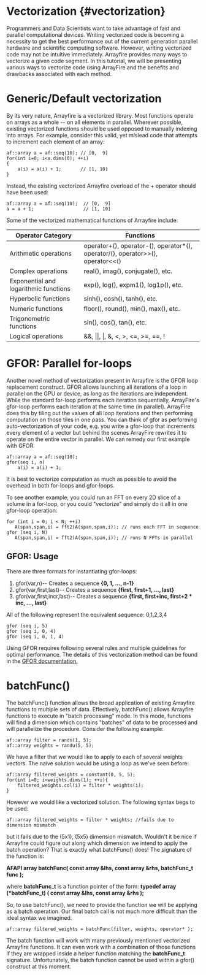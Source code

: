 Vectorization {#vectorization}
===================

Programmers and Data Scientists want to take advantage of fast and parallel computational devices. Writing vectorized code is becoming a necessity to get the best performance out of the current generation parallel hardware and scientific computing software. However, writing vectorized code may not be intuitive immediately. Arrayfire provides many ways to vectorize a given code segment. In this tutorial, we will be presenting various ways to vectorize code using ArrayFire and the benefits and drawbacks associated with each method.

# Generic/Default vectorization
By its very nature, Arrayfire is a vectorized library. Most functions operate on arrays as a whole -- on all elements in parallel. Wherever possible, existing vectorized functions should be used opposed to manually indexing into arrays. For example, consider this valid, yet mislead code that attempts to increment each element of an array:
~~~~~~~~~~~~~~~~~~~~~~~~~~~~~~~~~~~~~~~~~~~~~~~~~~~~~~~~~~~~~~~~~~~~~~~{.cpp}
af::array a = af::seq(10); // [0,  9]
for(int i=0; i<a.dims(0); ++i)
{
    a(i) = a(i) + 1;       // [1, 10]
}
~~~~~~~~~~~~~~~~~~~~~~~~~~~~~~~~~~~~~~~~~~~~~~~~~~~~~~~~~~~~~~~~~~~~~~~

Instead, the existing vectorized Arrayfire overload of the + operator should have been used:
~~~~~~~~~~~~~~~~~~~~~~~~~~~~~~~~~~~~~~~~~~~~~~~~~~~~~~~~~~~~~~~~~~~~~~~{.cpp}
af::array a = af::seq(10);  // [0,  9]
a = a + 1;                  // [1, 10]
~~~~~~~~~~~~~~~~~~~~~~~~~~~~~~~~~~~~~~~~~~~~~~~~~~~~~~~~~~~~~~~~~~~~~~~

Some of the vectorized mathematical functions of Arrayfire include:

Operator Category                     | Functions
--------------------------------------|--------------------------
Arithmetic operations                 | operator+(), operator-(), operator*(), operator/(), operator>>(), operator<<()
Complex operations                    | real(), imag(), conjugate(), etc.
Exponential and logarithmic functions | exp(), log(), expm1(), log1p(), etc.
Hyperbolic functions                  | sinh(), cosh(), tanh(), etc.
Numeric functions                     | floor(), round(), min(), max(), etc.
Trigonometric functions               | sin(), cos(), tan(), etc.
Logical operations                    | &&, \|\|, \|, &, <, >, <=, >=, ==, !


# GFOR: Parallel for-loops
Another novel method of vectorization present in Arrayfire is the GFOR loop replacement construct.
GFOR allows launching all iterations of a loop in parallel on the GPU or device, as long as the iterations are independent. While the standard for-loop performs each iteration sequentially, ArrayFire's gfor-loop performs each iteration at the same time (in parallel). ArrayFire does this by tiling out the values of all loop iterations and then performing computation on those tiles in one pass.
You can think of gfor as performing auto-vectorization of your code, e.g. you write a gfor-loop that increments every element of a vector but behind the scenes ArrayFire rewrites it to operate on the entire vector in parallel.
We can remedy our first example with GFOR:
~~~~~~~~~~~~~~~~~~~~~~~~~~~~~~~~~~~~~~~~~~~~~~~~~~~~~~~~~~~~~~~~~~~~~~~{.cpp}
af::array a = af::seq(10);
gfor(seq i, n)
    a(i) = a(i) + 1;
~~~~~~~~~~~~~~~~~~~~~~~~~~~~~~~~~~~~~~~~~~~~~~~~~~~~~~~~~~~~~~~~~~~~~~~
It is best to vectorize computation as much as possible to avoid the overhead in both for-loops and gfor-loops.

To see another example, you could run an FFT on every 2D slice of a volume in a for-loop, or you could "vectorize" and simply do it all in one gfor-loop operation:
~~~~~~~~~~~~~~~~~~~~~~~~~~~~~~~~~~~~~~~~~~~~~~~~~~~~~~~~~~~~~~~~~~~~~~~{.cpp}
for (int i = 0; i < N; ++i)
   A(span,span,i) = fft2(A(span,span,i)); // runs each FFT in sequence
gfor (seq i, N)
   A(span,span,i) = fft2(A(span,span,i)); // runs N FFTs in parallel
~~~~~~~~~~~~~~~~~~~~~~~~~~~~~~~~~~~~~~~~~~~~~~~~~~~~~~~~~~~~~~~~~~~~~~~
## GFOR: Usage
There are three formats for instantiating gfor-loops:

 1. gfor(var,n)-- Creates a sequence <B>{0, 1, ..., n-1}</B>
 2. gfor(var,first,last)-- Creates a sequence <B>{first, first+1, ..., last}</B>
 3. gfor(var,first,incr,last)-- Creates a sequence <B>{first, first+inc, first+2 * inc, ..., last}</B>


All of the following represent the equivalent sequence: 0,1,2,3,4
~~~~~~~~~~~~~~~~~~~~~~~~~~~~~~~~~~~~~~~~~~~~~~~~~~~~~~~~~~~~~~~~~~~~~~~{.cpp}
gfor (seq i, 5)
gfor (seq i, 0, 4)
gfor (seq i, 0, 1, 4)
~~~~~~~~~~~~~~~~~~~~~~~~~~~~~~~~~~~~~~~~~~~~~~~~~~~~~~~~~~~~~~~~~~~~~~~
Using GFOR requires following several rules and multiple guidelines for optimal performance. The details of this vectorization method can be found in the <a href="page_gfor.htm">GFOR documentation.</a>

# batchFunc()
The batchFunc() function allows the broad application of existing Arrayfire functions to multiple sets of data. Effectively, batchFunc() allows Arrayfire functions to execute in "batch processing" mode. In this mode, functions will find a dimension which contains "batches" of data to be processed and will parallelize the procedure.
Consider the following example:
~~~~~~~~~~~~~~~~~~~~~~~~~~~~~~~~~~~~~~~~~~~~~~~~~~~~~~~~~~~~~~~~~~~~~~~{.cpp}
af::array filter = randn(1, 5);
af::array weights = randu(5, 5);
~~~~~~~~~~~~~~~~~~~~~~~~~~~~~~~~~~~~~~~~~~~~~~~~~~~~~~~~~~~~~~~~~~~~~~~
We have a filter that we would like to apply to each of several weights vectors.
The naive solution would be using a loop as we've seen before:
~~~~~~~~~~~~~~~~~~~~~~~~~~~~~~~~~~~~~~~~~~~~~~~~~~~~~~~~~~~~~~~~~~~~~~~{.cpp}
af::array filtered_weights = constant(0, 5, 5);
for(int i=0; i<weights.dims(1); ++i){
    filtered_weights.col(i) = filter * weights(i);
}
~~~~~~~~~~~~~~~~~~~~~~~~~~~~~~~~~~~~~~~~~~~~~~~~~~~~~~~~~~~~~~~~~~~~~~~
However we would like a vectorized solution. The following syntax begs to be used:
~~~~~~~~~~~~~~~~~~~~~~~~~~~~~~~~~~~~~~~~~~~~~~~~~~~~~~~~~~~~~~~~~~~~~~~{.cpp}
af::array filtered_weights = filter * weights; //fails due to dimension mismatch
~~~~~~~~~~~~~~~~~~~~~~~~~~~~~~~~~~~~~~~~~~~~~~~~~~~~~~~~~~~~~~~~~~~~~~~
but it fails due to the (5x1), (5x5) dimension mismatch. Wouldn't it be nice if Arrayfire could figure out along which dimension we intend to apply the batch operation? That is exactly what batchFunc() does!
The signature of the function is:

__AFAPI array batchFunc( const array &lhs, const array &rhs, batchFunc_t func );__

where __batchFunc_t__ is a function pointer of the form:
__typedef array (*batchFunc_t) ( const array &lhs, const array &rhs );__


So, to use batchFunc(), we need to provide the function we will be applying as a batch operation. Our final batch call is not much more difficult than the ideal syntax we imagined.
~~~~~~~~~~~~~~~~~~~~~~~~~~~~~~~~~~~~~~~~~~~~~~~~~~~~~~~~~~~~~~~~~~~~~~~{.cpp}
af::array filtered_weights = batchFunc(filter, weights, operator* );
~~~~~~~~~~~~~~~~~~~~~~~~~~~~~~~~~~~~~~~~~~~~~~~~~~~~~~~~~~~~~~~~~~~~~~~

The batch function will work with many previously mentioned vectorized Arrayfire functions. It can even work with a combination of those functions if they are wrapped inside a helper function matching the __batchFunc_t__ signature. Unfortunately, the batch function cannot be used within a gfor() construct at this moment.

